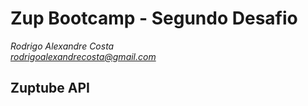 # Zup Bootcamp - Segundo Desafio
*Rodrigo Alexandre Costa*\
*rodrigoalexandrecosta@gmail.com*

## Zuptube API

